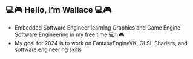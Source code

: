 ## 💻🎮 Hello, I’m Wallace 💻🎮
-  Embedded Software Engineer learning Graphics and Game Engine Software Engineering in my free time :computer::sparkles::video_game:
- My goal for 2024 is to work on FantasyEngineVK, GLSL Shaders, and software engineering skills
<!-- - 📫 How to reach me [Linkedin](https://www.linkedin.com/in/wallace-obey-393672b0), [Twitter](https://twitter.com/WallaceObey) -->

<!---
wobey96/wobey96 is a ✨ special ✨ repository because its `README.md` (this file) appears on your GitHub profile.
You can click the Preview link to take a look at your changes.
--->
